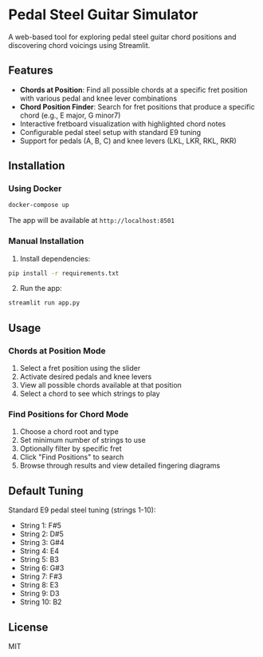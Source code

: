 # Pedal Steel Guitar Simulator

A web-based tool for exploring pedal steel guitar chord positions and discovering chord voicings using Streamlit.

## Features

- **Chords at Position**: Find all possible chords at a specific fret position with various pedal and knee lever combinations
- **Chord Position Finder**: Search for fret positions that produce a specific chord (e.g., E major, G minor7)
- Interactive fretboard visualization with highlighted chord notes
- Configurable pedal steel setup with standard E9 tuning
- Support for pedals (A, B, C) and knee levers (LKL, LKR, RKL, RKR)

## Installation

### Using Docker

```bash
docker-compose up
```

The app will be available at `http://localhost:8501`

### Manual Installation

1. Install dependencies:
```bash
pip install -r requirements.txt
```

2. Run the app:
```bash
streamlit run app.py
```

## Usage

### Chords at Position Mode

1. Select a fret position using the slider
2. Activate desired pedals and knee levers
3. View all possible chords available at that position
4. Select a chord to see which strings to play

### Find Positions for Chord Mode

1. Choose a chord root and type
2. Set minimum number of strings to use
3. Optionally filter by specific fret
4. Click "Find Positions" to search
5. Browse through results and view detailed fingering diagrams

## Default Tuning

Standard E9 pedal steel tuning (strings 1-10):
- String 1: F#5
- String 2: D#5
- String 3: G#4
- String 4: E4
- String 5: B3
- String 6: G#3
- String 7: F#3
- String 8: E3
- String 9: D3
- String 10: B2

## License

MIT

